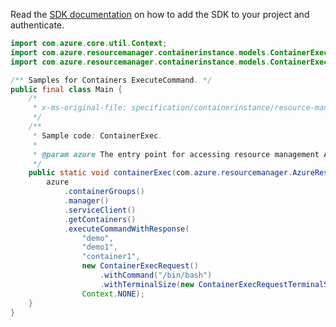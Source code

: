 Read the [SDK documentation](https://github.com/Azure/azure-sdk-for-java/blob/azure-resourcemanager_2.12.0/sdk/resourcemanager/azure-resourcemanager/README.md) on how to add the SDK to your project and authenticate.

```java
import com.azure.core.util.Context;
import com.azure.resourcemanager.containerinstance.models.ContainerExecRequest;
import com.azure.resourcemanager.containerinstance.models.ContainerExecRequestTerminalSize;

/** Samples for Containers ExecuteCommand. */
public final class Main {
    /*
     * x-ms-original-file: specification/containerinstance/resource-manager/Microsoft.ContainerInstance/stable/2021-09-01/examples/ContainerExec.json
     */
    /**
     * Sample code: ContainerExec.
     *
     * @param azure The entry point for accessing resource management APIs in Azure.
     */
    public static void containerExec(com.azure.resourcemanager.AzureResourceManager azure) {
        azure
            .containerGroups()
            .manager()
            .serviceClient()
            .getContainers()
            .executeCommandWithResponse(
                "demo",
                "demo1",
                "container1",
                new ContainerExecRequest()
                    .withCommand("/bin/bash")
                    .withTerminalSize(new ContainerExecRequestTerminalSize().withRows(12).withCols(12)),
                Context.NONE);
    }
}
```
